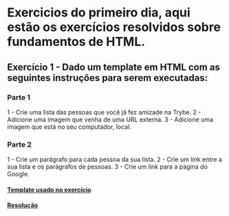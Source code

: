 # Exercicios do primeiro dia, aqui estão os exercícios resolvidos sobre fundamentos de HTML.

## Exercício 1 - Dado um template em HTML com as seguintes instruções para serem executadas: 

### Parte 1 

1 - Crie uma lista das pessoas que você já fez amizade na Trybe.
2 - Adicione uma imagem que venha de uma URL externa.
3 - Adicione uma imagem que está no seu computador, local.

### Parte 2

1 - Crie um parágrafo para cada pessoa da sua lista.
2 - Crie um link entre a sua lista e os parágrafos de pessoas.
3 - Crie um link para a página do Google.

#### [Template usado no exercício](exercicio.html)
#### [Resolução](exercicio-resolvido.html)
